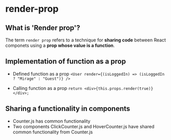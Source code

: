 # render-prop

## What is 'Render prop'?

The term `render prop` refers to a technique for **sharing code** between React componets using a **prop whose value is a function**.

## Implementation of function as a prop

- Defined function as a prop
  `<User render={(isLoggedIn) => (isLoggedIn ? "Mirage" : "Guest")} />`

- Calling function as a prop
  `return <div>{this.props.render(true)}</div>;`

## Sharing a functionality in components

- Counter.js has common functionality
- Two components ClickCounter.js and HoverCounter.js have shared common functionality from Counter.js
